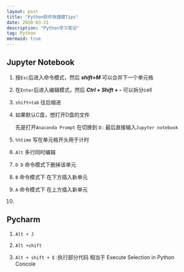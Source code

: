 ```yaml
---
layout: post
title: "Python软件快捷键Tips"
date: 2020-03-21
description: "Python学习笔记"
tag: Python
mermaid: true
---
```


## Jupyter Notebook

1. 按`Esc`后进入命令模式，然后 ***shift+M*** 可以合并下一个单元格

2. 在`Enter`后进入编辑模式，然后 ***Ctrl + Shift + -*** 可以拆分cell

3. `shift+tab` 往后缩进

4. 如果默认C盘，想打开D盘的文件

   先是打开`Anaconda Prompt` 在切换到 `D:` 最后直接输入`Jupyter notebook`
   
5. `%%time` 写在单元格开头用于计时

6. `Alt` 多行同时编辑

7. `D D` 命令模式下删掉该单元

8. `B` 命令模式下 在下方插入新单元

9. `A` 命令模式下 在上方插入新单元

6. 


## Pycharm

1. `Alt + J`

2. `Alt +shift`

3. `Alt + shift + E` :执行部分代码 相当于 Execute Selection in Python Concole

   

   

